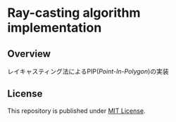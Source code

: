 # Ray-casting algorithm implementation

## Overview

レイキャスティング法によるPIP(*Point-In-Polygon*)の実装

## License

This repository is published under [MIT License](LICENSE).
